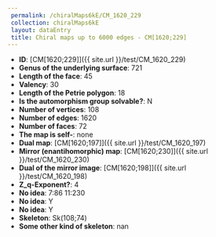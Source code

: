 ```yaml
--- 
 permalink: /chiralMaps6kE/CM_1620_229 
 collection: chiralMaps6kE
 layout: dataEntry
 title: Chiral maps up to 6000 edges - CM[1620;229]
---
```


- **ID**: [CM[1620;229]]({{ site.url }}/test/CM_1620_229)
- **Genus of the underlying surface**: 721
- **Length of the face**: 45
- **Valency**: 30
- **Length of the Petrie polygon**: 18
- **Is the automorphism group solvable?**: N
- **Number of vertices**: 108
- **Number of edges**: 1620
- **Number of faces**: 72
- **The map is self-**: none
- **Dual map**: [CM[1620;197]]({{ site.url }}/test/CM_1620_197)
- **Mirror (enantihomorphic) map**: [CM[1620;230]]({{ site.url }}/test/CM_1620_230)
- **Dual of the mirror image**: [CM[1620;198]]({{ site.url }}/test/CM_1620_198)
- **Z_q-Exponent?**: 4
- **No idea**:  7:86 11:230
- **No idea**: Y
- **No idea**: Y
- **Skeleton**: Sk(108;74)
- **Some other kind of skeleton**: nan
